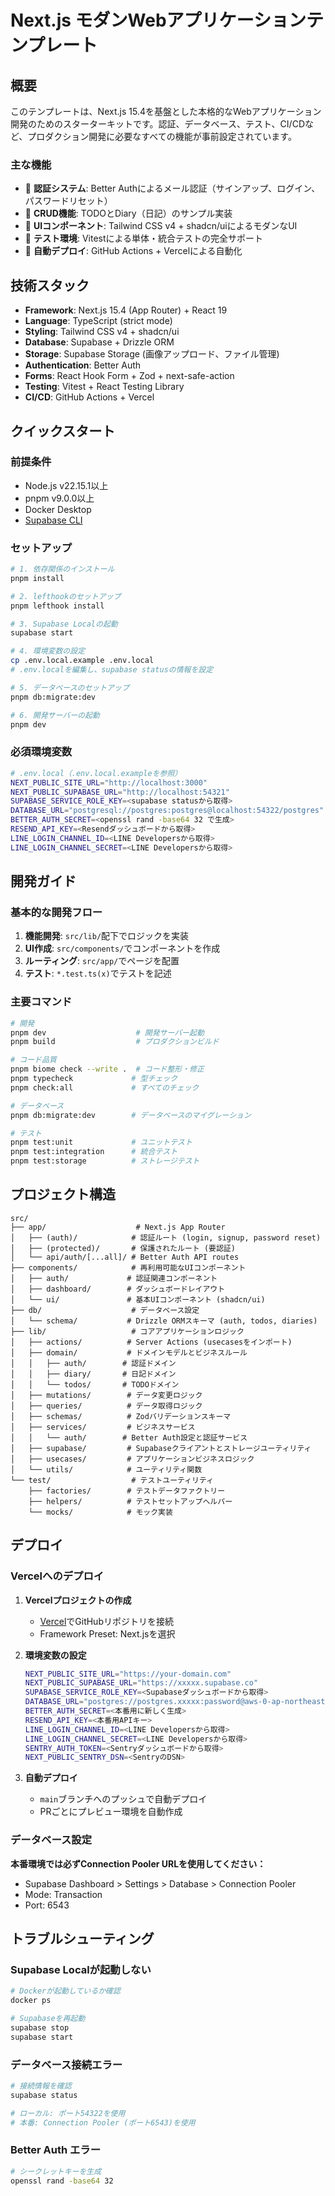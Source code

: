 # Next.js モダンWebアプリケーションテンプレート

## 概要

このテンプレートは、Next.js 15.4を基盤とした本格的なWebアプリケーション開発のためのスターターキットです。認証、データベース、テスト、CI/CDなど、プロダクション開発に必要なすべての機能が事前設定されています。

### 主な機能

- 🔐 **認証システム**: Better Authによるメール認証（サインアップ、ログイン、パスワードリセット）
- 📝 **CRUD機能**: TODOとDiary（日記）のサンプル実装
- 🎨 **UIコンポーネント**: Tailwind CSS v4 + shadcn/uiによるモダンなUI
- 🧪 **テスト環境**: Vitestによる単体・統合テストの完全サポート
- 🚀 **自動デプロイ**: GitHub Actions + Vercelによる自動化

## 技術スタック

- **Framework**: Next.js 15.4 (App Router) + React 19
- **Language**: TypeScript (strict mode)
- **Styling**: Tailwind CSS v4 + shadcn/ui
- **Database**: Supabase + Drizzle ORM
- **Storage**: Supabase Storage (画像アップロード、ファイル管理)
- **Authentication**: Better Auth
- **Forms**: React Hook Form + Zod + next-safe-action
- **Testing**: Vitest + React Testing Library
- **CI/CD**: GitHub Actions + Vercel

## クイックスタート

### 前提条件

- Node.js v22.15.1以上
- pnpm v9.0.0以上
- Docker Desktop
- [Supabase CLI](https://supabase.com/docs/guides/cli)

### セットアップ

```bash
# 1. 依存関係のインストール
pnpm install

# 2. lefthookのセットアップ
pnpm lefthook install

# 3. Supabase Localの起動
supabase start

# 4. 環境変数の設定
cp .env.local.example .env.local
# .env.localを編集し、supabase statusの情報を設定

# 5. データベースのセットアップ
pnpm db:migrate:dev

# 6. 開発サーバーの起動
pnpm dev
```

### 必須環境変数

```bash
# .env.local（.env.local.exampleを参照）
NEXT_PUBLIC_SITE_URL="http://localhost:3000"
NEXT_PUBLIC_SUPABASE_URL="http://localhost:54321"
SUPABASE_SERVICE_ROLE_KEY=<supabase statusから取得>
DATABASE_URL="postgresql://postgres:postgres@localhost:54322/postgres"
BETTER_AUTH_SECRET=<openssl rand -base64 32 で生成>
RESEND_API_KEY=<Resendダッシュボードから取得>
LINE_LOGIN_CHANNEL_ID=<LINE Developersから取得>
LINE_LOGIN_CHANNEL_SECRET=<LINE Developersから取得>
```

## 開発ガイド

### 基本的な開発フロー

1. **機能開発**: `src/lib/`配下でロジックを実装
2. **UI作成**: `src/components/`でコンポーネントを作成
3. **ルーティング**: `src/app/`でページを配置
4. **テスト**: `*.test.ts(x)`でテストを記述

### 主要コマンド

```bash
# 開発
pnpm dev                    # 開発サーバー起動
pnpm build                  # プロダクションビルド

# コード品質
pnpm biome check --write .  # コード整形・修正
pnpm typecheck             # 型チェック
pnpm check:all             # すべてのチェック

# データベース
pnpm db:migrate:dev        # データベースのマイグレーション

# テスト
pnpm test:unit             # ユニットテスト
pnpm test:integration      # 統合テスト
pnpm test:storage          # ストレージテスト
```

## プロジェクト構造

```
src/
├── app/                    # Next.js App Router
│   ├── (auth)/            # 認証ルート (login, signup, password reset)
│   ├── (protected)/       # 保護されたルート (要認証)
│   └── api/auth/[...all]/ # Better Auth API routes
├── components/            # 再利用可能なUIコンポーネント
│   ├── auth/             # 認証関連コンポーネント
│   ├── dashboard/        # ダッシュボードレイアウト
│   └── ui/               # 基本UIコンポーネント (shadcn/ui)
├── db/                    # データベース設定
│   └── schema/           # Drizzle ORMスキーマ (auth, todos, diaries)
├── lib/                   # コアアプリケーションロジック
│   ├── actions/          # Server Actions (usecasesをインポート)
│   ├── domain/           # ドメインモデルとビジネスルール
│   │   ├── auth/        # 認証ドメイン
│   │   ├── diary/       # 日記ドメイン
│   │   └── todos/       # TODOドメイン
│   ├── mutations/        # データ変更ロジック
│   ├── queries/          # データ取得ロジック
│   ├── schemas/          # Zodバリデーションスキーマ
│   ├── services/         # ビジネスサービス
│   │   └── auth/        # Better Auth設定と認証サービス
│   ├── supabase/         # Supabaseクライアントとストレージユーティリティ
│   ├── usecases/         # アプリケーションビジネスロジック
│   └── utils/            # ユーティリティ関数
└── test/                  # テストユーティリティ
    ├── factories/        # テストデータファクトリー
    ├── helpers/          # テストセットアップヘルパー
    └── mocks/            # モック実装
```

## デプロイ

### Vercelへのデプロイ

1. **Vercelプロジェクトの作成**
   - [Vercel](https://vercel.com)でGitHubリポジトリを接続
   - Framework Preset: Next.jsを選択

2. **環境変数の設定**

   ```bash
   NEXT_PUBLIC_SITE_URL="https://your-domain.com"
   NEXT_PUBLIC_SUPABASE_URL="https://xxxxx.supabase.co"
   SUPABASE_SERVICE_ROLE_KEY=<Supabaseダッシュボードから取得>
   DATABASE_URL="postgres://postgres.xxxxx:password@aws-0-ap-northeast-1.pooler.supabase.com:6543/postgres"
   BETTER_AUTH_SECRET=<本番用に新しく生成>
   RESEND_API_KEY=<本番用APIキー>
   LINE_LOGIN_CHANNEL_ID=<LINE Developersから取得>
   LINE_LOGIN_CHANNEL_SECRET=<LINE Developersから取得>
   SENTRY_AUTH_TOKEN=<Sentryダッシュボードから取得>
   NEXT_PUBLIC_SENTRY_DSN=<SentryのDSN>
   ```

3. **自動デプロイ**
   - `main`ブランチへのプッシュで自動デプロイ
   - PRごとにプレビュー環境を自動作成

### データベース設定

**本番環境では必ずConnection Pooler URLを使用してください：**

- Supabase Dashboard > Settings > Database > Connection Pooler
- Mode: Transaction
- Port: 6543

## トラブルシューティング

### Supabase Localが起動しない

```bash
# Dockerが起動しているか確認
docker ps

# Supabaseを再起動
supabase stop
supabase start
```

### データベース接続エラー

```bash
# 接続情報を確認
supabase status

# ローカル: ポート54322を使用
# 本番: Connection Pooler (ポート6543)を使用
```

### Better Auth エラー

```bash
# シークレットキーを生成
openssl rand -base64 32
```
